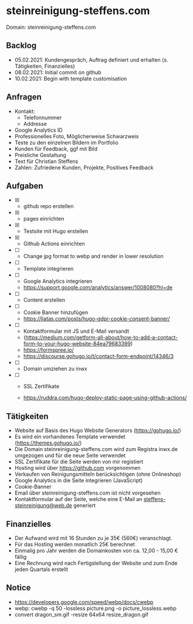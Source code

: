 # steinreinigung-steffens.com

Domain: steinreinigung-steffens.com

## Backlog

- 05.02.2021: Kundengespräch, Auftrag definiert und erhalten (s. Tätigkeiten, Finanzielles)
- 08.02.2021: Initial commit on github
- 10.02.2021: Begin with template customisation

## Anfragen

- Kontakt:
  - Telefonnummer
  - Addresse
- Google Analytics ID
- Professionelles Foto, Möglicherweise Schwarzweis
- Texte zu den einzelnen Bildern im Portfolio
- Kunden für Feedback, ggf mit Bild
- Preisliche Gestaltung
- Text für Christian Steffens
- Zahlen: Zufriedene Kunden, Projekte, Positives Feedback

## Aufgaben

- [x] - github repo erstellen
- [x] - pages einrichten
- [x] - Testsite mit Hugo erstellen
- [x] - Github Actions einrichten
- [ ] - Change jpg format to webp and render in lower resolution
- [ ] - Template integrieren
- [ ] - Google Analytics integrieren
  - https://support.google.com/analytics/answer/1008080?hl=de
- [ ] - Content erstellen
- [ ] - Cookie Banner hinzufügen
  - https://liatas.com/posts/hugo-gdpr-cookie-consent-banner/
- [ ] - Kontaktformular mit JS und E-Mail versandt
  - (https://medium.com/getform-all-about/how-to-add-a-contact-form-to-your-hugo-website-84ea79683399)
  - https://formspree.io/
  - https://discourse.gohugo.io/t/contact-form-endpoint/14346/3
- [ ] - Domain umziehen zu inwx
- [ ] - SSL Zertifikate


  - https://ruddra.com/hugo-deploy-static-page-using-github-actions/

## Tätigkeiten

- Website auf Basis des Hugo Website Generators (https://gohugo.io/)
- Es wird ein vorhandenes Template verwendet (https://themes.gohugo.io/)
- Die Domain steinreinigung-steffens.com wird zum Registra inwx.de umgezogen und für die neue Seite verwendet
- SSL Zertifikate für die Seite werden von mir registiert
- Hosting wird über https://github.com vorgenommen
- Verkaufen von Reinigungsmitteln berücksichtigen (ohne Onlineshop)
- Google Analytics in die Seite integrieren (JavaScript)
- Cookie-Banner
- Email über steinreinigung-steffens.com ist nicht vorgesehen
- Kontaktformular auf der Seite, welche eine E-Mail an steffens-steinreinigung@web.de generiert

## Finanzielles

- Der Aufwand wird mit 16 Stunden zu je 35€ (560€) veranschlagt.
- Für das Hosting werden monatlich 25€ berechnet
- Einmalig pro Jahr werden die Domainkosten von ca. 12,00 - 15,00 € fällig
- Eine Rechnung wird nach Fertigstellung der Website und zum Ende jeden Quartals  erstellt

## Notice

- https://developers.google.com/speed/webp/docs/cwebp
- webp: cwebp -q 50 -lossless picture.png -o picture_lossless.webp
- convert dragon_sm.gif    -resize 64x64  resize_dragon.gif
